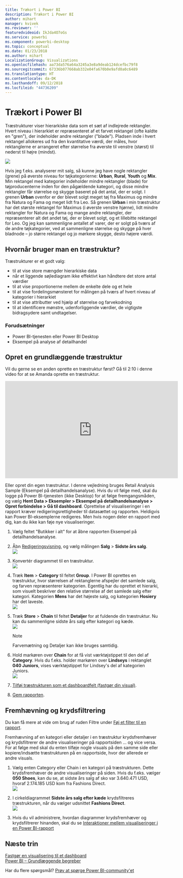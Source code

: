 ```yaml
---
title: Trækort i Power BI
description: Trækort i Power BI
author: mihart
manager: kvivek
ms.reviewer: ''
featuredvideoid: IkJda4O7oGs
ms.service: powerbi
ms.component: powerbi-desktop
ms.topic: conceptual
ms.date: 01/23/2018
ms.author: mihart
LocalizationGroup: Visualizations
ms.openlocfilehash: aa73da576a64a3245a3e8a9deab124dcefbc79f8
ms.sourcegitcommit: 67336b077668ab332e04fa670b0e9afd0a0c6489
ms.translationtype: HT
ms.contentlocale: da-DK
ms.lasthandoff: 09/12/2018
ms.locfileid: "44736209"
---
```

# <a name="treemaps-in-power-bi"></a>Trækort i Power BI
Træstrukturer viser hierarkiske data som et sæt af indlejrede rektangler.  Hvert niveau i hierarkiet er repræsenteret af et farvet rektangel (ofte kaldte en "gren"), der indeholder andre rektangler ("blade").  Pladsen inde i hvert rektangel allokeres ud fra den kvantitative værdi, der måles, hvor rektanglerne er arrangeret efter størrelse fra øverste til venstre (størst) til nederst til højre (mindst).

![](media/power-bi-visualization-treemaps/pbi-nancy_viz_treemap.png)

Hvis jeg f.eks. analyserer mit salg, så kunne jeg have nogle rektangler (grene) på øverste niveau for tøjkategorierne: **Urban**, **Rural**, **Youth** og **Mix**.  Min rektangel med kategorier indeholder mindre rektangler (blade) for tøjproducenterne inden for den pågældende kategori, og disse mindre rektangler får størrelse og skygge baseret på det antal, der er solgt.  I grenen **Urban** ovenfor er der blevet solgt meget tøj fra Maximus og mindre fra Natura og Fama og meget lidt fra Leo.  Så grenen **Urban** i min træstruktur har det største rektangel for Maximus (i øverste venstre hjørne), lidt mindre rektangler for Natura og Fama og mange andre rektangler, der repræsenterer alt det andet tøj, der er blevet solgt, og et lillebitte rektangel for Leo.  Og jeg kan sammenligne antallet af varer, der er solgt på tværs af de andre tøjkategorier, ved at sammenligne størrelse og skygge på hver bladnode – jo større rektangel og jo mørkere skygge, desto højere værdi.

## <a name="when-to-use-a-treemap"></a>Hvornår bruger man en træstruktur?
Træstrukturer er et godt valg:

* til at vise store mængder hierarkiske data
* når et liggende søjlediagram ikke effektivt kan håndtere det store antal værdier
* til at vise proportionerne mellem de enkelte dele og et hele
* til at vise fordelingsmønsteret for målingen på tværs af hvert niveau af kategorier i hierarkiet
* til at vise attributter ved hjælp af størrelse og farvekodning
* til at identificere mønstre, udenforliggende værdier, de vigtigste bidragsydere samt undtagelser.

### <a name="prerequisites"></a>Forudsætninger
 - Power BI-tjenesten eller Power BI Desktop
 - Eksempel på analyse af detailhandel

## <a name="create-a-basic-treemap"></a>Opret en grundlæggende træstruktur
Vil du gerne se en anden oprette en træstruktur først?  Gå til 2:10 i denne video for at se Amanda oprette en træstruktur.

<iframe width="560" height="315" src="https://www.youtube.com/embed/IkJda4O7oGs" frameborder="0" allowfullscreen></iframe>

Eller opret din egen træstruktur. I denne vejledning bruges Retail Analysis Sample (Eksempel på detailhandelsanalyse). Hvis du vil følge med, skal du logge på Power BI-tjenesten (ikke Desktop) for at følge fremgangsmåden, og vælg **Hent Data \> Eksempler \> Eksempel på detailhandelsanalyse \> Opret forbindelse \> Gå til dashboard**. Oprettelse af visualiseringer i en rapport kræver redigeringsrettigheder til datasættet og rapporten. Heldigvis kan Power BI-eksemplerne redigeres. Men hvis nogen deler en rapport med dig, kan du ikke kan føje nye visualiseringer.

1. Vælg feltet "Butikker i alt" for at åbne rapporten Eksempel på detailhandelsanalyse.    
2. Åbn [Redigeringsvisning](../service-interact-with-a-report-in-editing-view.md), og vælg målingen **Salg** > **Sidste års salg**.   
   ![](media/power-bi-visualization-treemaps/treemapfirstvalue_new.png)   
3. Konvertér diagrammet til en træstruktur.  
   ![](media/power-bi-visualization-treemaps/treemapconvertto_new.png)   
4. Træk **Item** > **Category** til feltet **Group**. I Power BI oprettes en træstruktur, hvor størrelsen af rektanglerne afspejler det samlede salg, og farven repræsenterer kategorien.  Egentlig har du oprettet et hierarki, som visuelt beskriver den relative størrelse af det samlede salg efter kategori.  Kategorien **Mens** har det højeste salg, og kategorien **Hosiery** har det laveste.   
   ![](media/power-bi-visualization-treemaps/treemapcomplete_new.png)   
5. Træk **Store** > **Chain** til feltet **Detaljer** for at fuldende din træstruktur. Nu kan du sammenligne sidste års salg efter kategori og kæde.   
   ![](media/power-bi-visualization-treemaps/treemap_addgroup_new.png)
   
   > [!NOTE]
   > Farvemætning og Detaljer kan ikke bruges samtidig.
   > 
   > 
5. Hold markøren over **Chain** for at få vist værktøjstippet til den del af **Category**.  Hvis du f.eks. holder markøren over **Lindseys** i rektanglet **040 Juniors**, vises værktøjstippet for Lindsey's del af kategorien Juniors.  
   ![](media/power-bi-visualization-treemaps/treemaphoverdetail_new.png)
6. [Tilføj træstrukturen som et dashboardfelt (fastgør din visual)](../service-dashboard-tiles.md). 
7. [Gem rapporten](../service-report-save.md).

## <a name="highlighting-and-cross-filtering"></a>Fremhævning og krydsfiltrering
Du kan få mere at vide om brug af ruden Filtre under [Føj et filter til en rapport](../power-bi-report-add-filter.md).

Fremhævning af en kategori eller detaljer i en træstruktur krydsfremhæver og krydsfiltrerer de andre visualiseringer på rapportsiden ... og vice versa. For at følge med skal du enten tilføje nogle visuals på den samme side eller kopiere/indsætte træstrukturen på en rapportside, hvor der allerede er andre visuals.

1. Vælg enten Category eller Chain i en kategori på træstrukturen.  Dette krydsfremhæver de andre visualiseringer på siden. Hvis du f.eks. vælger **050 Shoes**, kan du se, at sidste års salg af sko var 3.640.471 USD, hvoraf 2.174.185 USD kom fra Fashions Direct.  
   ![](media/power-bi-visualization-treemaps/treemaphiliting.png)

2. I cirkeldiagrammet **Sidste års salg efter kæde** krydsfiltreres træstrukturen, når du vælger udsnittet **Fashions Direct**.  
   ![](media/power-bi-visualization-treemaps/treemapnoowl.gif)    

3. Hvis du vil administrere, hvordan diagrammer krydsfremhæver og krydsfiltrerer hinanden, skal du se [Interaktioner mellem visualiseringer i en Power BI-rapport](../service-reports-visual-interactions.md)

## <a name="next-steps"></a>Næste trin
[Fastgør en visualisering til et dashboard](../service-dashboard-pin-tile-from-report.md)  
[Power BI – Grundlæggende begreber](../service-basic-concepts.md)  

Har du flere spørgsmål? [Prøv at spørge Power BI-community'et](http://community.powerbi.com/)  

